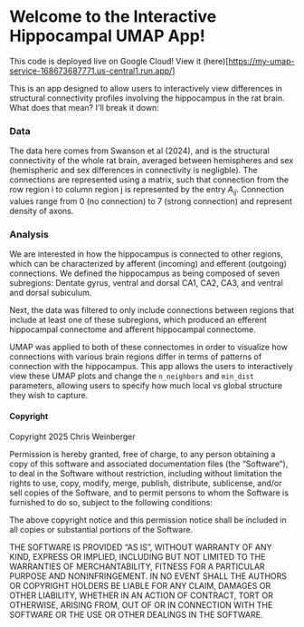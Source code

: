 # Welcome to the Interactive Hippocampal UMAP App!

This code is deployed live on Google Cloud! View it (here)[https://my-umap-service-168673687771.us-central1.run.app/]

This is an app designed to allow users to interactively view differences in structural connectivity profiles involving the hippocampus in the rat brain. What does that mean? I'll break it down:

### Data

The data here comes from Swanson et al (2024), and is the structural connectivity of the whole rat brain, averaged between hemispheres and sex (hemispheric and sex differences in connectivity is negligble). The connections are represented using a matrix, such that connection from the row region i to column region j is represented by the entry $A_{ij}$. Connection values range from 0 (no connection) to 7 (strong connection) and represent density of axons.

### Analysis

We are interested in how the hippocampus is connected to other regions, which can be characterized by afferent (incoming) and efferent (outgoing) connections. We defined the hippocampus as being composed of seven subregions: Dentate gyrus, ventral and dorsal CA1, CA2, CA3, and ventral and dorsal subiculum. 

Next, the data was filtered to only include connections between regions that include at least one of these subregions, which produced an efferent hippocampal connectome and afferent hippocampal connectome.

UMAP was applied to both of these connectomes in order to visualize how connections with various brain regions differ in terms of patterns of connection with the hippocampus. This app allows the users to interactively view these UMAP plots and change the `n_neighbors` and `min_dist` parameters, allowing users to specify how much local vs global structure they wish to capture. 

#### Copyright

Copyright 2025 Chris Weinberger

Permission is hereby granted, free of charge, to any person obtaining a copy of this software and associated documentation files (the “Software”), to deal in the Software without restriction, including without limitation the rights to use, copy, modify, merge, publish, distribute, sublicense, and/or sell copies of the Software, and to permit persons to whom the Software is furnished to do so, subject to the following conditions:

The above copyright notice and this permission notice shall be included in all copies or substantial portions of the Software.

THE SOFTWARE IS PROVIDED “AS IS”, WITHOUT WARRANTY OF ANY KIND, EXPRESS OR IMPLIED, INCLUDING BUT NOT LIMITED TO THE WARRANTIES OF MERCHANTABILITY, FITNESS FOR A PARTICULAR PURPOSE AND NONINFRINGEMENT. IN NO EVENT SHALL THE AUTHORS OR COPYRIGHT HOLDERS BE LIABLE FOR ANY CLAIM, DAMAGES OR OTHER LIABILITY, WHETHER IN AN ACTION OF CONTRACT, TORT OR OTHERWISE, ARISING FROM, OUT OF OR IN CONNECTION WITH THE SOFTWARE OR THE USE OR OTHER DEALINGS IN THE SOFTWARE.



